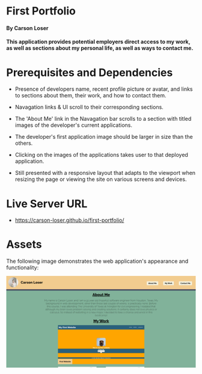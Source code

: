 # First Portfolio

#### By Carson Loser

#### This application provides potential employers direct access to my work, as well as sections about my personal life, as well as ways to contact me.

# Prerequisites and Dependencies

* Presence of developers name, recent profile picture or avatar, and links to sections about them, their work, and how to contact them.

* Navagation links & UI scroll to their corresponding sections.

* The 'About Me' link in the Navagation bar scrolls to a section with titled images of the developer's current applications.

* The developer's first application image should be larger in size than the others.

* Clicking on the images of the applications takes user to that deployed application.

* Still presented with a responsive layout that adapts to the viewport when resizing the page or viewing the site on various screens and devices.


# Live Server URL

- https://carson-loser.github.io/first-portfolio/

# Assets

The following image demonstrates the web application's appearance and functionality:

![Shows a heading with company name and functional nav bar. Images load clearly and correctly](./assets/Portfolio-SC.png)